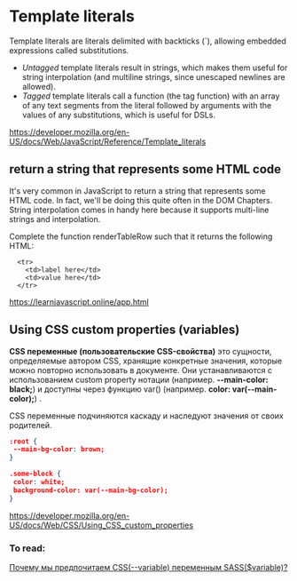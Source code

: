 
# Template literals

Template literals are literals delimited with backticks (`), allowing embedded expressions called substitutions.

- *Untagged* template literals result in strings, which makes them useful for string interpolation (and multiline strings, since unescaped newlines are allowed).
- *Tagged* template literals call a function (the tag function) with an array of any text segments from the literal followed by arguments with the values of any substitutions, which is useful for DSLs.

https://developer.mozilla.org/en-US/docs/Web/JavaScript/Reference/Template_literals


## return a string that represents some HTML code

It's very common in JavaScript to return a string that represents some HTML code. In fact, we'll be doing this quite often in the DOM Chapters. String interpolation comes in handy here because it supports multi-line strings and interpolation.

Complete the function renderTableRow such that it returns the following HTML:

```
  <tr>
    <td>label here</td>
    <td>value here</td>
  </tr>
 ```
 
 https://learnjavascript.online/app.html
 
 
 ## Using CSS custom properties (variables)
 
 **CSS переменные (пользовательские CSS-свойства)** это сущности, определяемые автором CSS, хранящие конкретные значения, которые можно повторно использовать в документе. Они устанавливаются с использованием custom property нотации (например. **--main-color: black;**) и доступны через функцию var() (например. **color: var(--main-color);**) .
 
 CSS переменные подчиняются каскаду и наследуют значения от своих родителей.
  
 ```json
 :root {
  --main-bg-color: brown;
}

.some-block {
  color: white;
  background-color: var(--main-bg-color);
}
```

https://developer.mozilla.org/en-US/docs/Web/CSS/Using_CSS_custom_properties

### **To read:**
[Почему мы предпочитаем CSS(--variable) переменным SASS($variable)?](https://habr.com/ru/post/456302/)

